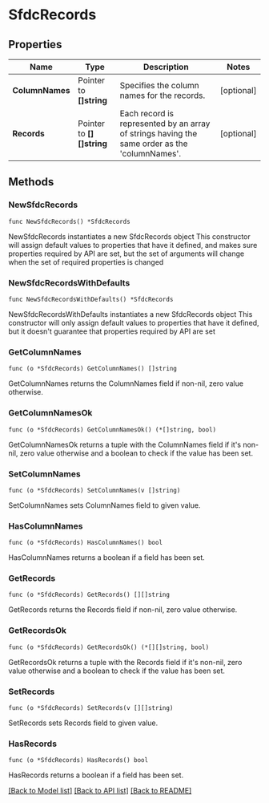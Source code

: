 # SfdcRecords

## Properties

Name | Type | Description | Notes
------------ | ------------- | ------------- | -------------
**ColumnNames** | Pointer to **[]string** | Specifies the column names for the records. | [optional] 
**Records** | Pointer to **[][]string** | Each record is represented by an array of strings having the same order as the &#39;columnNames&#39;. | [optional] 

## Methods

### NewSfdcRecords

`func NewSfdcRecords() *SfdcRecords`

NewSfdcRecords instantiates a new SfdcRecords object
This constructor will assign default values to properties that have it defined,
and makes sure properties required by API are set, but the set of arguments
will change when the set of required properties is changed

### NewSfdcRecordsWithDefaults

`func NewSfdcRecordsWithDefaults() *SfdcRecords`

NewSfdcRecordsWithDefaults instantiates a new SfdcRecords object
This constructor will only assign default values to properties that have it defined,
but it doesn't guarantee that properties required by API are set

### GetColumnNames

`func (o *SfdcRecords) GetColumnNames() []string`

GetColumnNames returns the ColumnNames field if non-nil, zero value otherwise.

### GetColumnNamesOk

`func (o *SfdcRecords) GetColumnNamesOk() (*[]string, bool)`

GetColumnNamesOk returns a tuple with the ColumnNames field if it's non-nil, zero value otherwise
and a boolean to check if the value has been set.

### SetColumnNames

`func (o *SfdcRecords) SetColumnNames(v []string)`

SetColumnNames sets ColumnNames field to given value.

### HasColumnNames

`func (o *SfdcRecords) HasColumnNames() bool`

HasColumnNames returns a boolean if a field has been set.

### GetRecords

`func (o *SfdcRecords) GetRecords() [][]string`

GetRecords returns the Records field if non-nil, zero value otherwise.

### GetRecordsOk

`func (o *SfdcRecords) GetRecordsOk() (*[][]string, bool)`

GetRecordsOk returns a tuple with the Records field if it's non-nil, zero value otherwise
and a boolean to check if the value has been set.

### SetRecords

`func (o *SfdcRecords) SetRecords(v [][]string)`

SetRecords sets Records field to given value.

### HasRecords

`func (o *SfdcRecords) HasRecords() bool`

HasRecords returns a boolean if a field has been set.


[[Back to Model list]](../README.md#documentation-for-models) [[Back to API list]](../README.md#documentation-for-api-endpoints) [[Back to README]](../README.md)


